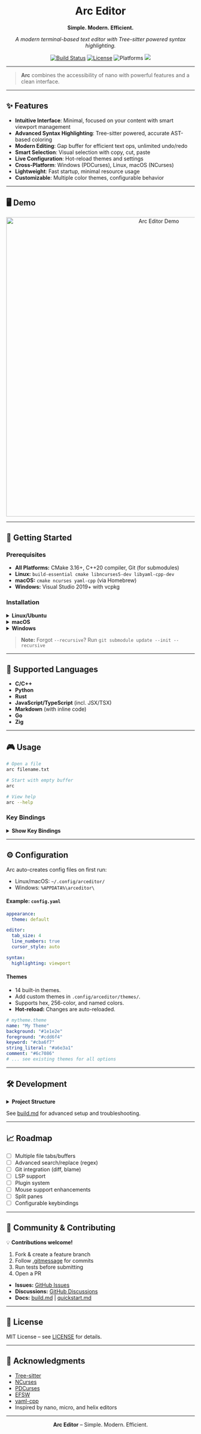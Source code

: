 <!-- Banner / Logo -->

<h1 align="center">Arc Editor</h1>
<p align="center"><b>Simple. Modern. Efficient.</b></p>
<p align="center">
  <em>A modern terminal-based text editor with Tree-sitter powered syntax highlighting.</em>
</p>

<p align="center">
  <a href="https://github.com/moisnx/arc/actions"><img src="https://img.shields.io/github/actions/workflow/status/moisnx/arc/ci.yml?branch=main&style=flat-square" alt="Build Status"></a>
  <a href="https://github.com/moisnx/arc/blob/main/LICENSE"><img src="https://img.shields.io/github/license/moisnx/arc?style=flat-square" alt="License"></a>
  <img src="https://img.shields.io/badge/platform-linux%20%7C%20macos%20%7C%20windows-blue?style=flat-square" alt="Platforms">
  <img src="https://img.shields.io/badge/editor%20type-terminal-informational?style=flat-square">
</p>

---

> **Arc** combines the accessibility of nano with powerful features and a clean interface.

---

## ✨ Features

- **Intuitive Interface**: Minimal, focused on your content with smart viewport management
- **Advanced Syntax Highlighting**: Tree-sitter powered, accurate AST-based coloring
- **Modern Editing**: Gap buffer for efficient text ops, unlimited undo/redo
- **Smart Selection**: Visual selection with copy, cut, paste
- **Live Configuration**: Hot-reload themes and settings
- **Cross-Platform**: Windows (PDCurses), Linux, macOS (NCurses)
- **Lightweight**: Fast startup, minimal resource usage
- **Customizable**: Multiple color themes, configurable behavior

---

## 🖥️ Demo

<p align="center">
  <img src="https://raw.githubusercontent.com/moisnx/arc/master/.github/assets/screenshot.gif" alt="Arc Editor Demo" width="800"/>
</p>

---

## 🚀 Getting Started

### Prerequisites

- **All Platforms:** CMake 3.16+, C++20 compiler, Git (for submodules)
- **Linux:** `build-essential cmake libncurses5-dev libyaml-cpp-dev`
- **macOS:** `cmake ncurses yaml-cpp` (via Homebrew)
- **Windows:** Visual Studio 2019+ with vcpkg

### Installation

<details>
  <summary><b>Linux/Ubuntu</b></summary>

```bash
sudo apt install build-essential cmake libncurses5-dev libyaml-cpp-dev
git clone --recursive https://github.com/moisnx/arc.git
cd arc
mkdir build && cd build
cmake .. -DCMAKE_BUILD_TYPE=Release
make -j$(nproc)
./arc
```

</details>

<details>
  <summary><b>macOS</b></summary>

```bash
brew install cmake ncurses yaml-cpp
git clone --recursive https://github.com/moisnx/arc.git
cd arc
mkdir build && cd build
cmake .. -DCMAKE_BUILD_TYPE=Release
make -j$(sysctl -n hw.ncpu)
./arc
```

</details>

<details>
  <summary><b>Windows</b></summary>

```powershell
git clone https://github.com/microsoft/vcpkg.git C:\tools\vcpkg
cd C:\tools\vcpkg
.\bootstrap-vcpkg.bat
.\vcpkg integrate install
.\vcpkg install pdcurses:x64-windows-static yaml-cpp:x64-windows-static

git clone --recursive https://github.com/moisnx/arc.git
cd arc
mkdir build
cd build
cmake .. -DCMAKE_TOOLCHAIN_FILE=C:/tools/vcpkg/scripts/buildsystems/vcpkg.cmake `
         -DVCPKG_TARGET_TRIPLET=x64-windows-static
cmake --build . --config Release
.\Release\arc.exe
```

</details>

> **Note:** Forgot `--recursive`? Run `git submodule update --init --recursive`

---

## 📂 Supported Languages

- **C/C++**
- **Python**
- **Rust**
- **JavaScript/TypeScript** (incl. JSX/TSX)
- **Markdown** (with inline code)
- **Go**
- **Zig**

---

## 🎮 Usage

```bash
# Open a file
arc filename.txt

# Start with empty buffer
arc

# View help
arc --help
```

### Key Bindings

<details>
  <summary><b>Show Key Bindings</b></summary>

#### File Operations

| Key    | Action                             |
| ------ | ---------------------------------- |
| Ctrl+S | Save file                          |
| Ctrl+Q | Quit (with unsaved changes prompt) |

#### Editing

| Key       | Action                    |
| --------- | ------------------------- |
| Ctrl+Z    | Undo                      |
| Ctrl+Y    | Redo                      |
| Backspace | Delete char before cursor |
| Delete    | Delete char at cursor     |
| Enter     | Insert new line           |
| Tab       | Insert 4 spaces           |

#### Navigation

| Key        | Action          |
| ---------- | --------------- |
| Arrow Keys | Move cursor     |
| Home/End   | Line start/end  |
| PgUp/PgDn  | Scroll viewport |

#### Selection

| Key          | Action               |
| ------------ | -------------------- |
| Shift+Arrows | Extend selection     |
| Ctrl+A       | Select all           |
| Ctrl+C       | Copy selection       |
| Ctrl+X       | Cut selection        |
| Ctrl+V       | Paste from clipboard |
| Esc          | Clear selection      |

</details>

---

## ⚙️ Configuration

Arc auto-creates config files on first run:

- Linux/macOS: `~/.config/arceditor/`
- Windows: `%APPDATA%\arceditor\`

#### Example: `config.yaml`

```yaml
appearance:
  theme: default

editor:
  tab_size: 4
  line_numbers: true
  cursor_style: auto

syntax:
  highlighting: viewport
```

#### Themes

- 14 built-in themes.
- Add custom themes in `.config/arceditor/themes/`.
- Supports hex, 256-color, and named colors.
- **Hot-reload:** Changes are auto-reloaded.

```yaml
# mytheme.theme
name: "My Theme"
background: "#1e1e2e"
foreground: "#cdd6f4"
keyword: "#cba6f7"
string_literal: "#a6e3a1"
comment: "#6c7086"
# ... see existing themes for all options
```

---

## 🛠️ Development

<details>
  <summary><b>Project Structure</b></summary>

```
arc/
├── src/
│   ├── core/
│   ├── features/
│   ├── ui/
│   └── main.cpp
├── deps/                  # Git submodules: tree-sitter, efsw, etc.
├── treesitter/
│   ├── languages.yaml
│   └── queries/
├── .config/arceditor/
└── CMakeLists.txt
```

</details>

See [build.md](build.md) for advanced setup and troubleshooting.

---

## 📈 Roadmap

- [ ] Multiple file tabs/buffers
- [ ] Advanced search/replace (regex)
- [ ] Git integration (diff, blame)
- [ ] LSP support
- [ ] Plugin system
- [ ] Mouse support enhancements
- [ ] Split panes
- [ ] Configurable keybindings

---

## 👥 Community & Contributing

💡 **Contributions welcome!**

1. Fork & create a feature branch
2. Follow [.gitmessage](.gitmessage) for commits
3. Run tests before submitting
4. Open a PR

- **Issues:** [GitHub Issues](https://github.com/moisnx/arc/issues)
- **Discussions:** [GitHub Discussions](https://github.com/moisnx/arc/discussions)
- **Docs:** [build.md](build.md) | [quickstart.md](quickstart.md)

---

## 📝 License

MIT License – see [LICENSE](LICENSE) for details.

---

## 🙏 Acknowledgments

- [Tree-sitter](https://tree-sitter.github.io/)
- [NCurses](https://invisible-island.net/ncurses/)
- [PDCurses](https://github.com/Bill-Gray/PDCursesMod)
- [EFSW](https://github.com/SpartanJ/efsw)
- [yaml-cpp](https://github.com/jbeder/yaml-cpp)
- Inspired by nano, micro, and helix editors

---

<p align="center"><b>Arc Editor</b> – Simple. Modern. Efficient.</p>
